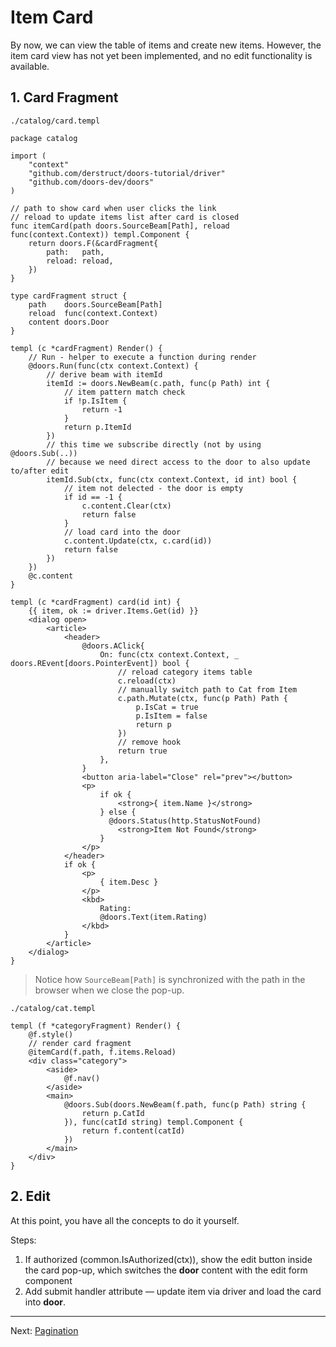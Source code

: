 # Item Card

By now, we can view the table of items and create new items. However, the item card view has not yet been implemented, and no edit functionality is available.

## 1. Card Fragment

`./catalog/card.templ`

```templ
package catalog

import (
	"context"
	"github.com/derstruct/doors-tutorial/driver"
	"github.com/doors-dev/doors"
)

// path to show card when user clicks the link
// reload to update items list after card is closed
func itemCard(path doors.SourceBeam[Path], reload func(context.Context)) templ.Component {
	return doors.F(&cardFragment{
		path:   path,
		reload: reload,
	})
}

type cardFragment struct {
	path    doors.SourceBeam[Path]
	reload  func(context.Context)
	content doors.Door
}

templ (c *cardFragment) Render() {
	// Run - helper to execute a function during render
	@doors.Run(func(ctx context.Context) {
		// derive beam with itemId
		itemId := doors.NewBeam(c.path, func(p Path) int {
			// item pattern match check
			if !p.IsItem {
				return -1
			}
			return p.ItemId
		})
		// this time we subscribe directly (not by using @doors.Sub(..))
		// because we need direct access to the door to also update to/after edit
		itemId.Sub(ctx, func(ctx context.Context, id int) bool {
			// item not delected - the door is empty
			if id == -1 {
				c.content.Clear(ctx)
				return false
			}
			// load card into the door
			c.content.Update(ctx, c.card(id))
			return false
		})
	})
	@c.content
}

templ (c *cardFragment) card(id int) {
	{{ item, ok := driver.Items.Get(id) }}
	<dialog open>
		<article>
			<header>
				@doors.AClick{
					On: func(ctx context.Context, _ doors.REvent[doors.PointerEvent]) bool {
						// reload category items table
						c.reload(ctx)
						// manually switch path to Cat from Item
						c.path.Mutate(ctx, func(p Path) Path {
							p.IsCat = true
							p.IsItem = false
							return p
						})
						// remove hook
						return true
					},
				}
				<button aria-label="Close" rel="prev"></button>
				<p>
					if ok {
						<strong>{ item.Name }</strong>
					} else {
					  @doors.Status(http.StatusNotFound)
						<strong>Item Not Found</strong>
					}
				</p>
			</header>
			if ok {
				<p>
					{ item.Desc }
				</p>
				<kbd>
					Rating: 
					@doors.Text(item.Rating)
				</kbd>
			}
		</article>
	</dialog>
}
```

> Notice how `SourceBeam[Path]` is synchronized with the path in the browser when we close the pop-up. 

`./catalog/cat.templ`

```templ
templ (f *categoryFragment) Render() {
	@f.style()
	// render card fragment
	@itemCard(f.path, f.items.Reload)
	<div class="category">
		<aside>
			@f.nav()
		</aside>
		<main>
			@doors.Sub(doors.NewBeam(f.path, func(p Path) string {
				return p.CatId
			}), func(catId string) templ.Component {
				return f.content(catId)
			})
		</main>
	</div>
}
```



## 2. Edit

At this point, you have all the concepts to do it yourself. 

Steps:

1. If authorized (common.IsAuthorized(ctx)), show the edit button inside the card pop-up, which switches the **door** content with the edit form component
2. Add submit handler attribute — update item via driver and load the card into **door**.



---

Next: [Pagination](./12-pagination.md)


